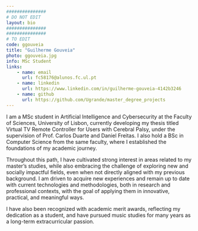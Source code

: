 ```yaml
---
###############
# DO NOT EDIT
layout: bio
###############
###############
# TO EDIT
code: ggouveia
title: "Guilherme Gouveia"
photo: ggouveia.jpg
info: MSc Student
links:
    - name: email
      url: fc58176@alunos.fc.ul.pt
    - name: linkedin
      url: https://www.linkedin.com/in/guilherme-gouveia-4142b3246
    - name: github
      url: https://github.com/Ugrande/master_degree_projects
---
```


I am a MSc student in Artificial Intelligence and Cybersecurity at the Faculty of Sciences, University of Lisbon, currently developing my thesis titled Virtual TV Remote Controller for Users with Cerebral Palsy, under the supervision of Prof. Carlos Duarte and Daniel Freitas. I also hold a BSc in Computer Science from the same faculty, where I established the foundations of my academic journey.

Throughout this path, I have cultivated strong interest in areas related to my master’s studies, while also embracing the challenge of exploring new and socially impactful fields, even when not directly aligned with my previous background. I am driven to acquire new experiences and remain up to date with current technologies and methodologies, both in research and professional contexts, with the goal of applying them in innovative, practical, and meaningful ways.

I have also been recognized with academic merit awards, reflecting my dedication as a student, and have pursued music studies for many years as a long-term extracurricular passion.

